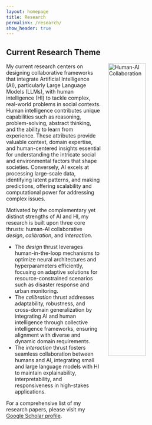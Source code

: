 ```yaml
---
layout: homepage
title: Research
permalink: /research/
show_header: true
---
```


## Current Research Theme

<img src="{{ site.baseurl }}/assets/img/overall_research.jpg" alt="Human-AI Collaboration" style="float: right; margin-left: 20px; margin-bottom: 20px; width: 45%; height: auto;">

My current research centers on designing collaborative frameworks that integrate Artificial Intelligence (AI), particularly Large Language Models (LLMs), with human intelligence (HI) to tackle complex, real-world problems in social contexts. Human intelligence contributes unique capabilities such as reasoning, problem-solving, abstract thinking, and the ability to learn from experience. These attributes provide valuable context, domain expertise, and human-centered insights essential for understanding the intricate social and environmental factors that shape societies. Conversely, AI excels at processing large-scale data, identifying latent patterns, and making predictions, offering scalability and computational power for addressing complex issues.

Motivated by the complementary yet distinct strengths of AI and HI, my research is built upon three core thrusts: human-AI collaborative *design*, *calibration*, and *interaction*.

- The *design* thrust leverages human-in-the-loop mechanisms to optimize neural architectures and hyperparameters efficiently, focusing on adaptive solutions for resource-constrained scenarios such as disaster response and urban monitoring.
- The *calibration* thrust addresses adaptability, robustness, and cross-domain generalization by integrating AI and human intelligence through collective intelligence frameworks, ensuring alignment with diverse and dynamic domain requirements.
- The *interaction* thrust fosters seamless collaboration between humans and AI, integrating small and large language models with HI to maintain explainability, interpretability, and responsiveness in high-stakes applications.

For a comprehensive list of my research papers, please visit my <a href="https://scholar.google.com/citations?user=uq55RBsAAAAJ&hl=en">Google Scholar profile</a>.
